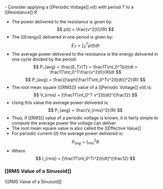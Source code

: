 \- Consider applying a [[Periodic Voltage]] $v(t)$ with period $T$ to a [[Resistance]] $R$
- The power delivered to the resistance is given by:
$$ p(t) = \frac{v^2(t)}{R} $$
- The [[Energy]] delivered in one period is given by:
$$ E_T = \int_0^T p(t)dt $$
- The average power delivered to the resistance is the energy delivered in one cycle divided by the period:
$$ P_{avg} = \frac{E_T}{T} = \frac1T\int_0^Tp(t)dt = \frac1T\int_0^T\frac{v^2(t)}{R}dt $$
$$ P_{avg} = \frac{[\sqrt{\frac1T\int_0^Tv^2(t)dt}]^2}{R} $$
- The root mean square ([[RMS]]) value of a [[Periodic Voltage]] $v(t)$ is:
$$ V_{rms} = [\frac1T\int_0^T v^2(t)dt]^{\frac12} $$
- Using this value the average power delivered is:
$$ P_{avg} = \frac{V_{rms}^2}{R} $$
- Thus, if [[RMS]] value of a periodic voltage is known, it is fairly simple to compute the average power the voltage can deliver
- The root mean square value is also called the [[Effective Value]]
- For periodic current $i(t)$ the average power delivered is:
$$ P_{avg} = I_{rms}^2R $$
- Where
$$ I_{rms} = [\frac1T\int_0^Ti^2(t)dt]^{\frac12} $$
### [[RMS Value of a Sinusoid]]
![[RMS Value of a Sinusoid]]

